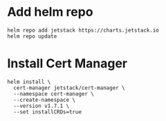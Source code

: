 # Add helm repo
```
helm repo add jetstack https://charts.jetstack.io
helm repo update
```
# Install Cert Manager
```
helm install \
  cert-manager jetstack/cert-manager \
  --namespace cert-manager \
  --create-namespace \
  --version v1.7.1 \
  --set installCRDs=true
```